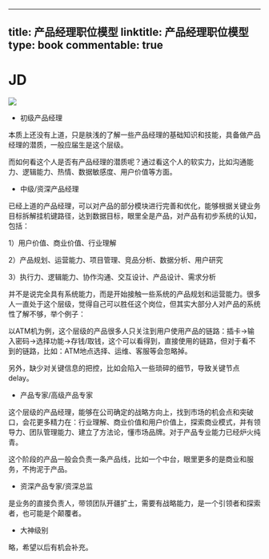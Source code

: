 
---
title: 产品经理职位模型
linktitle: 产品经理职位模型
type: book
commentable: true
---

# JD

![](https://s1.ax1x.com/2020/07/31/a1JpcQ.png)

- 初级产品经理

本质上还没有上道，只是肤浅的了解一些产品经理的基础知识和技能，具备做产品经理的潜质，一般应届生是这个层级。

而如何看这个人是否有产品经理的潜质呢？通过看这个人的软实力，比如沟通能力、逻辑能力、热情、数据敏感度、用户价值等方面。

- 中级/资深产品经理

已经上道的产品经理，可以对产品的部分模块进行完善和优化，能够根据关键业务目标拆解挂机键路径，达到数据目标，眼里全是产品，对产品有初步系统的认知，包括：

1）用户价值、商业价值、行业理解

2）产品规划、运营能力、项目管理、竞品分析、数据分析、用户研究

3）执行力、逻辑能力、协作沟通、交互设计、产品设计、需求分析

并不是说完全具有系统能力，而是开始接触一些系统的产品规划和运营能力。很多人一直处于这个层级，觉得自己可以胜任这个岗位，但其实大部分人对产品的系统性了解不够，举个例子：

以ATM机为例，这个层级的产品很多人只关注到用户使用产品的链路：插卡->输入密码->选择功能->存钱/取钱，这个可以看得到，直接使用的链路，但对于看不到的链路，比如：ATM地点选择、运维、客服等会忽略掉。

另外，缺少对关键信息的把控，比如会陷入一些琐碎的细节，导致关键节点delay。

- 产品专家/高级产品专家

这个层级的产品经理，能够在公司确定的战略方向上，找到市场的机会点和突破口，会花更多精力在：行业理解、商业价值和用户价值上，探索商业模式，并有领导力、团队管理能力、建立了方法论，懂市场品牌。对于产品专业能力已经炉火纯青。

这个阶段的产品一般会负责一条产品线，比如一个中台，眼里更多的是商业和服务，不拘泥于产品。

- 资深产品专家/资深总监

是业务的直接负责人，带领团队开疆扩土，需要有战略能力，是一个引领者和探索者，也可能是个颠覆者。

- 大神级别

略，希望以后有机会补充。
    